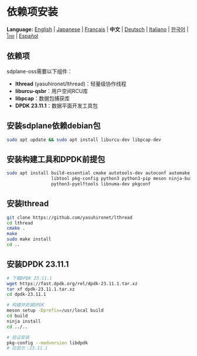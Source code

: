 # 依赖项安装

**Language:** [English](../en/install-dependencies.md) | [Japanese](../ja/install-dependencies.md) | [Français](../fr/install-dependencies.md) | **中文** | [Deutsch](../de/install-dependencies.md) | [Italiano](../it/install-dependencies.md) | [한국어](../ko/install-dependencies.md) | [ไทย](../th/install-dependencies.md) | [Español](../es/install-dependencies.md)

## 依赖项

sdplane-oss需要以下组件：
- **lthread** (yasuhironet/lthread)：轻量级协作线程
- **liburcu-qsbr**：用户空间RCU库
- **libpcap**：数据包捕获库
- **DPDK 23.11.1**：数据平面开发工具包

## 安装sdplane依赖debian包

```bash
sudo apt update && sudo apt install liburcu-dev libpcap-dev
```

## 安装构建工具和DPDK前提包

```bash
sudo apt install build-essential cmake autotools-dev autoconf automake \
                 libtool pkg-config python3 python3-pip meson ninja-build \
                 python3-pyelftools libnuma-dev pkgconf
```

## 安装lthread

```bash
git clone https://github.com/yasuhironet/lthread
cd lthread
cmake .
make
sudo make install
cd ..
```

## 安装DPDK 23.11.1

```bash
# 下载DPDK 23.11.1
wget https://fast.dpdk.org/rel/dpdk-23.11.1.tar.xz
tar xf dpdk-23.11.1.tar.xz
cd dpdk-23.11.1

# 构建并安装DPDK
meson setup -Dprefix=/usr/local build
cd build
ninja install
cd ../..

# 验证安装
pkg-config --modversion libdpdk
# 应显示：23.11.1
```